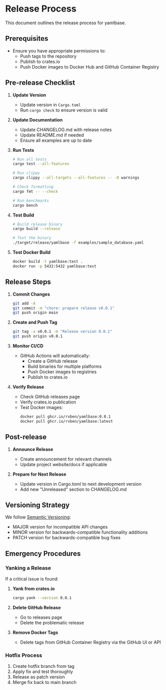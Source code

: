 # Release Process

This document outlines the release process for yamlbase.

## Prerequisites

- Ensure you have appropriate permissions to:
  - Push tags to the repository
  - Publish to crates.io
  - Push Docker images to Docker Hub and GitHub Container Registry

## Pre-release Checklist

1. **Update Version**
   - Update version in `Cargo.toml`
   - Run `cargo check` to ensure version is valid

2. **Update Documentation**
   - Update CHANGELOG.md with release notes
   - Update README.md if needed
   - Ensure all examples are up to date

3. **Run Tests**
   ```bash
   # Run all tests
   cargo test --all-features
   
   # Run clippy
   cargo clippy --all-targets --all-features -- -D warnings
   
   # Check formatting
   cargo fmt -- --check
   
   # Run benchmarks
   cargo bench
   ```

4. **Test Build**
   ```bash
   # Build release binary
   cargo build --release
   
   # Test the binary
   ./target/release/yamlbase -f examples/sample_database.yaml
   ```

5. **Test Docker Build**
   ```bash
   docker build -t yamlbase:test .
   docker run -p 5432:5432 yamlbase:test
   ```

## Release Steps

1. **Commit Changes**
   ```bash
   git add -A
   git commit -m "chore: prepare release v0.0.1"
   git push origin main
   ```

2. **Create and Push Tag**
   ```bash
   git tag -a v0.0.1 -m "Release version 0.0.1"
   git push origin v0.0.1
   ```

3. **Monitor CI/CD**
   - GitHub Actions will automatically:
     - Create a GitHub release
     - Build binaries for multiple platforms
     - Push Docker images to registries
     - Publish to crates.io

4. **Verify Release**
   - Check GitHub releases page
   - Verify crates.io publication
   - Test Docker images:
     ```bash
     docker pull ghcr.io/rvben/yamlbase:0.0.1
     docker pull ghcr.io/rvben/yamlbase:latest
     ```

## Post-release

1. **Announce Release**
   - Create announcement for relevant channels
   - Update project website/docs if applicable

2. **Prepare for Next Release**
   - Update version in Cargo.toml to next development version
   - Add new "Unreleased" section to CHANGELOG.md

## Versioning Strategy

We follow [Semantic Versioning](https://semver.org/):
- MAJOR version for incompatible API changes
- MINOR version for backwards-compatible functionality additions  
- PATCH version for backwards-compatible bug fixes

## Emergency Procedures

### Yanking a Release

If a critical issue is found:

1. **Yank from crates.io**
   ```bash
   cargo yank --version 0.0.1
   ```

2. **Delete GitHub Release**
   - Go to releases page
   - Delete the problematic release

3. **Remove Docker Tags**
   - Delete tags from GitHub Container Registry via the GitHub UI or API

### Hotfix Process

1. Create hotfix branch from tag
2. Apply fix and test thoroughly  
3. Release as patch version
4. Merge fix back to main branch